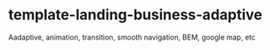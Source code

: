# template-landing-business-adaptive
Aadaptive, animation, transition, smooth navigation, BEM, google map, etc
